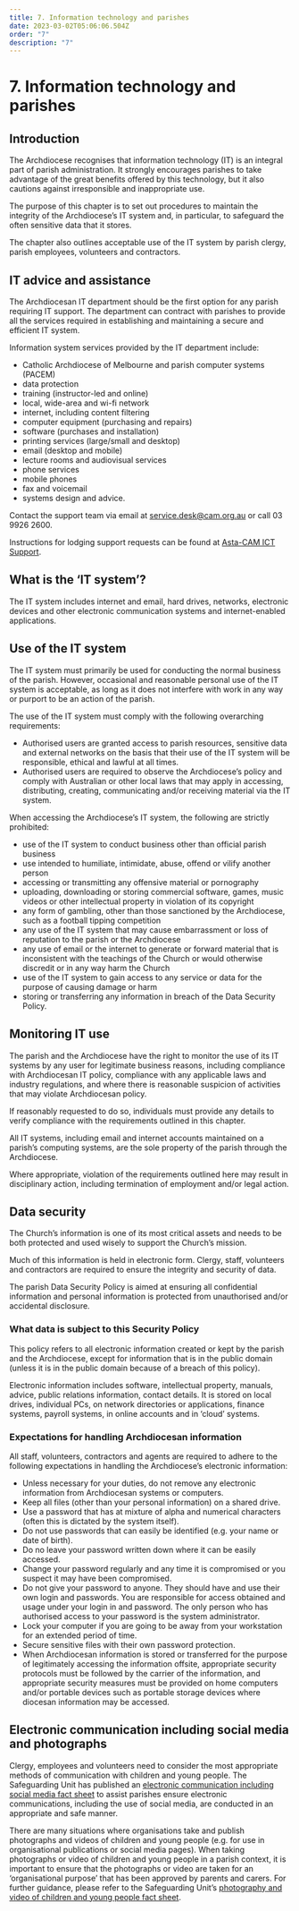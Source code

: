 ```yaml
---
title: 7. Information technology and parishes
date: 2023-03-02T05:06:06.504Z
order: "7"
description: "7"
---
```

# 7. Information technology and parishes

## Introduction

The Archdiocese recognises that information technology (IT) is an integral part of parish administration. It strongly encourages parishes to take advantage of the great benefits offered by this technology, but it also cautions against irresponsible and inappropriate use.

The purpose of this chapter is to set out procedures to maintain the integrity of the Archdiocese’s IT system and, in particular, to safeguard the often sensitive data that it stores. 

The chapter also outlines acceptable use of the IT system by parish clergy, parish employees, volunteers and contractors.

## IT advice and assistance

The Archdiocesan IT department should be the first option for any parish requiring IT support. The department can contract with parishes to provide all the services required in establishing and maintaining a secure and efficient IT system.

Information system services provided by the IT department include:

* Catholic Archdiocese of Melbourne and parish computer systems (PACEM)
* data protection
* training (instructor-led and online)
* local, wide-area and wi-fi network
* internet, including content filtering
* computer equipment (purchasing and repairs)
* software (purchases and installation)
* printing services (large/small and desktop)
* email (desktop and mobile)
* lecture rooms and audiovisual services
* phone services
* mobile phones
* fax and voicemail
* systems design and advice.

Contact the support team via email at [service.desk@cam.org.au](mailto:service.desk@cam.org.au) or call 03 9926 2600.

Instructions for lodging support requests can be found at [Asta-CAM ICT Support](https://camorgau.sharepoint.com/sites/PAH-IT).

## What is the ‘IT system’?

The IT system includes internet and email, hard drives, networks, electronic devices and other electronic communication systems and internet-enabled applications.

## Use of the IT system

The IT system must primarily be used for conducting the normal business of the parish. However, occasional and reasonable personal use of the IT system is acceptable, as long as it does not interfere with work in any way or purport to be an action of the parish.

The use of the IT system must comply with the following overarching requirements:

* Authorised users are granted access to parish resources, sensitive data and external networks on the basis that their use of the IT system will be responsible, ethical and lawful at all times.
* Authorised users are required to observe the Archdiocese’s policy and comply with Australian or other local laws that may apply in accessing, distributing, creating, communicating and/or receiving material via the IT system.

When accessing the Archdiocese’s IT system, the following are strictly prohibited:

* use of the IT system to conduct business other than official parish business
* use intended to humiliate, intimidate, abuse, offend or vilify another person
* accessing or transmitting any offensive material or pornography
* uploading, downloading or storing commercial software, games, music videos or other intellectual property in violation of its copyright
* any form of gambling, other than those sanctioned by the Archdiocese, such as a football tipping competition
* any use of the IT system that may cause embarrassment or loss of reputation to the parish or the Archdiocese
* any use of email or the internet to generate or forward material that is inconsistent with the teachings of the Church or would otherwise discredit or in any way harm the Church
* use of the IT system to gain access to any service or data for the purpose of causing damage or harm
* storing or transferring any information in breach of the Data Security Policy.

## Monitoring IT use

The parish and the Archdiocese have the right to monitor the use of its IT systems by any user for legitimate business reasons, including compliance with Archdiocesan IT policy, compliance with any applicable laws and industry regulations, and where there is reasonable suspicion of activities that may violate Archdiocesan policy.

If reasonably requested to do so, individuals must provide any details to verify compliance with the requirements outlined in this chapter.

All IT systems, including email and internet accounts maintained on a parish’s computing systems, are the sole property of the parish through the Archdiocese.

Where appropriate, violation of the requirements outlined here may result in disciplinary action, including termination of employment and/or legal action.

## Data security

The Church’s information is one of its most critical assets and needs to be both protected and used wisely to support the Church’s mission.

Much of this information is held in electronic form. Clergy, staff, volunteers and contractors are required to ensure the integrity and security of data.

The parish Data Security Policy is aimed at ensuring all confidential information and personal information is protected from unauthorised and/or accidental disclosure.

### What data is subject to this Security Policy

This policy refers to all electronic information created or kept by the parish and the Archdiocese, except for information that is in the public domain (unless it is in the public domain because of a breach of this policy).

Electronic information includes software, intellectual property, manuals, advice, public relations information, contact details. It is stored on local drives, individual PCs, on network directories or applications, finance systems, payroll systems, in online accounts and in ‘cloud’ systems.

### Expectations for handling Archdiocesan information

All staff, volunteers, contractors and agents are required to adhere to the following expectations in handling the Archdiocese’s electronic information:

* Unless necessary for your duties, do not remove any electronic information from Archdiocesan systems or computers.
* Keep all files (other than your personal information) on a shared drive.
* Use a password that has at mixture of alpha and numerical characters (often this is dictated by the system itself).
* Do not use passwords that can easily be identified (e.g. your name or date of birth).
* Do no leave your password written down where it can be easily accessed.
* Change your password regularly and any time it is compromised or you suspect it may have been compromised.
* Do not give your password to anyone. They should have and use their own login and passwords. You are responsible for access obtained and usage under your login in and password. The only person who has authorised access to your password is the system administrator.
* Lock your computer if you are going to be away from your workstation for an extended period of time.
* Secure sensitive files with their own password protection.
* When Archdiocesan information is stored or transferred for the purpose of legitimately accessing the information offsite, appropriate security protocols must be followed by the carrier of the information, and appropriate security measures must be provided on home computers and/or portable devices such as portable storage devices where diocesan information may be accessed.

## Electronic communication including social media and photographs 

Clergy, employees and volunteers need to consider the most appropriate methods of communication with children and young people. The Safeguarding Unit has published an [electronic communication including social media fact sheet](https://melbournecatholic.org/uploads/general/Electronic-Communication-including-Social-Media-v1.1.pdf) to assist parishes ensure electronic communications, including the use of social media, are conducted in an appropriate and safe manner. 

There are many situations where organisations take and publish photographs and videos of children and young people (e.g. for use in organisational publications or social media pages). When taking photographs or video of children and young people in a parish context, it is  important to ensure that the photographs or video are taken for an ‘organisational purpose’ that has been approved by parents and carers. For further guidance, please refer to the Safeguarding Unit’s [photography and video of children and young people fact sheet](https://melbournecatholic.org/uploads/general/Photography-and-Video-of-Children-and-Young-People.pdf "https\://melbournecatholic.org/uploads/general/Photography-and-Video-of-Children-and-Young-People.pdf").